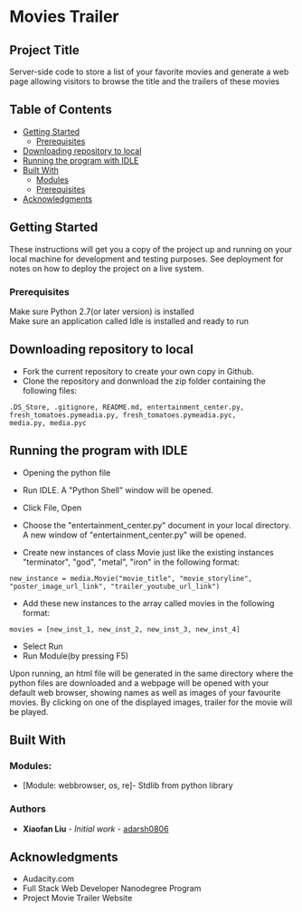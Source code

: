 <h1>Movies Trailer</h1>

## Project Title

Server-side code to store a list of your favorite movies and
generate a web page allowing visitors to browse the title and the
trailers of these movies

## Table of Contents
<ul>
	<li><a href="#Getting Started">Getting Started</a>
	<ul>
		<li><a href="Prerequisites">Prerequisites</a></li>
	</ul>
	</li>
	<li><a href="#Downloading repository to local">Downloading repository to local</a>
	</li>
	<li><a href="#Running the program with IDLE">Running the program with IDLE</a>
	</li>
	<li><a href="#Built With">Built With</a>
	<ul>
		<li><a href="Modules">Modules</a></li>
		<li><a href="Authors">Prerequisites</a></li>
	</ul>
	<li><a href="#Acknowledgments">Acknowledgments</a></li>
</ul>

## Getting Started

These instructions will get you a copy of the project up and running on your local machine for development and testing purposes. See deployment for notes on how to deploy the project on a live system.

### Prerequisites

Make sure Python 2.7(or later version) is installed<br />
Make sure an application called Idle is installed and ready to run

## Downloading repository to local


* Fork the current repository to create your own copy in Github. 
* Clone the repository and donwnload the zip folder containing 
the following files:
```
.DS_Store, .gitignore, README.md, entertainment_center.py, 
fresh_tomatoes.pymeadia.py, fresh_tomatoes.pymeadia.pyc,
media.py, media.pyc
```
## Running the program with IDLE

* Opening the python file
* Run IDLE. A "Python Shell" window will be opened.
* Click File, Open 
* Choose the "entertainment_center.py" document in your local directory. A new window of "entertainment_center.py" will be opened.


* Create new instances of class Movie just like the existing instances <br />
"terminator", "god", "metal", "iron" in the following format: 
```
new_instance = media.Movie("movie_title", "movie_storyline", 
"poster_image_url_link", "trailer_youtube_url_link")
```

* Add these new instances to the array called movies 
in the following format:
```
movies = [new_inst_1, new_inst_2, new_inst_3, new_inst_4]
```
* Select Run
* Run Module(by pressing F5)

Upon running, an html file will be generated in the same 
directory where the python files are downloaded and a webpage 
will be opened with your default web browser, showing names as 
well as images of your favourite movies. By clicking on one of 
the displayed images, trailer for the movie will be played.

## Built With

### Modules:

* [Module: webbrowser, os, re]- Stdlib from python library

### Authors

* **Xiaofan Liu** - *Initial work* - [adarsh0806](https://github.com/adarsh0806)


## Acknowledgments

* Audacity.com
* Full Stack Web Developer Nanodegree Program
* Project Movie Trailer Website

